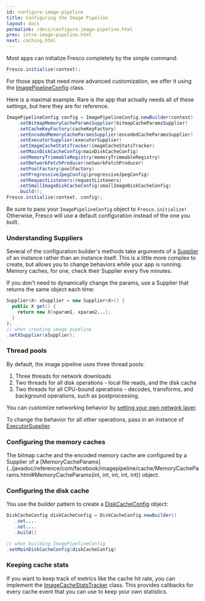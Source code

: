 ```yaml
---
id: configure-image-pipeline
title: Configuring the Image Pipeline
layout: docs
permalink: /docs/configure-image-pipeline.html
prev: intro-image-pipeline.html
next: caching.html
---
```


Most apps can initialize Fresco completely by the simple command:

```java
Fresco.initialize(context);
```

For those apps that need more advanced customization, we offer it using the [ImagePipelineConfig](../javadoc/reference/com/facebook/imagepipeline/core/ImagePipelineConfig.html) class.

Here is a maximal example. Rare is the app that actually needs all of these settings, but here they are for reference.


```java
ImagePipelineConfig config = ImagePipelineConfig.newBuilder(context)
    .setBitmapMemoryCacheParamsSupplier(bitmapCacheParamsSupplier)
    .setCacheKeyFactory(cacheKeyFactory)
    .setEncodedMemoryCacheParamsSupplier(encodedCacheParamsSupplier)
    .setExecutorSupplier(executorSupplier)
    .setImageCacheStatsTracker(imageCacheStatsTracker)
    .setMainDiskCacheConfig(mainDiskCacheConfig)
    .setMemoryTrimmableRegistry(memoryTrimmableRegistry) 
    .setNetworkFetchProducer(networkFetchProducer)
    .setPoolFactory(poolFactory)
    .setProgressiveJpegConfig(progressiveJpegConfig)
    .setRequestListeners(requestListeners)
    .setSmallImageDiskCacheConfig(smallImageDiskCacheConfig)
    .build();
Fresco.initialize(context, config);
```

Be sure to pass your `ImagePipelineConfig` object to `Fresco.initialize!` Otherwise, Fresco will use a default configuration instead of the one you built.

### Understanding Suppliers

Several of the configuration builder's methods take arguments of a [Supplier](../javadoc/reference/com/facebook/common/internal/Supplier.html) of an instance rather than an instance itself. This is a little more complex to create, but allows you to change behaviors while your app is running. Memory caches, for one, check their Supplier every five minutes.

If you don't need to dynamically change the params, use a Supplier that returns the same object each time:

```java
Supplier<X> xSupplier = new Supplier<X>() {
  public X get() {
    return new X(xparam1, xparam2...);
  }
);
// when creating image pipeline
.setXSupplier(xSupplier);
```

### Thread pools 

By default, the image pipeline uses three thread pools:

1. Three threads for network downloads
2. Two threads for all disk operations - local file reads, and the disk cache
3. Two threads for all CPU-bound operations - decodes, transforms, and background operations, such as postprocessing.

You can customize networking behavior by [setting your own network layer](using-other-network-layers.html).

To change the behavior for all other operations, pass in an instance of [ExecutorSupplier](../javadoc/reference/com/facebook/imagepipeline/core/ExecutorSupplier.html).

### Configuring the memory caches

The bitmap cache and the encoded memory cache are configured by a Supplier of a [MemoryCacheParams](../javadoc/reference/com/facebook/imagepipeline/cache/MemoryCacheParams.html#MemoryCacheParams\(int, int, int, int, int\)) object.

### Configuring the disk cache

You use the builder pattern to create a [DiskCacheConfig](../javadoc/reference/com/facebook/cache/disk/DiskCacheConfig.Builder.html) object:

```java
DiskCacheConfig diskCacheConfig = DiskCacheConfig.newBuilder()
   .set....
   .set....
   .build()

// when building ImagePipelineConfig
.setMainDiskCacheConfig(diskCacheConfig)
```

### Keeping cache stats

If you want to keep track of metrics like the cache hit rate, you can implement the [ImageCacheStatsTracker](../javadoc/reference/com/facebook/imagepipeline/cache/ImageCacheStatsTracker.html) class. This provides callbacks for every cache event that you can use to keep your own statistics.
